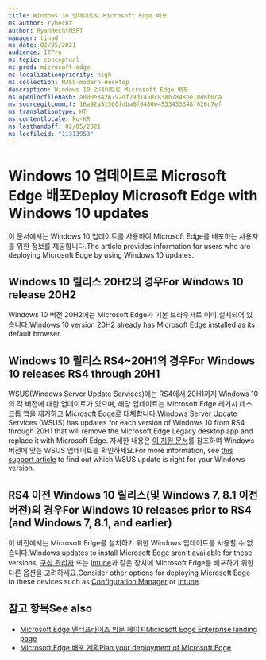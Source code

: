 ```yaml
---
title: Windows 10 업데이트로 Microsoft Edge 배포
ms.author: ryhecht
author: RyanHechtMSFT
manager: tinad
ms.date: 02/05/2021
audience: ITPro
ms.topic: conceptual
ms.prod: microsoft-edge
ms.localizationpriority: high
ms.collection: M365-modern-desktop
description: Windows 10 업데이트로 Microsoft Edge 배포
ms.openlocfilehash: a000e3426792df79d1450c838b7848be10d6b0ca
ms.sourcegitcommit: 16a92a51560fdba6f6480e4533453348f026c7ef
ms.translationtype: HT
ms.contentlocale: ko-KR
ms.lasthandoff: 02/05/2021
ms.locfileid: "11313953"
---
```

# <span data-ttu-id="0fd64-103">Windows 10 업데이트로 Microsoft Edge 배포</span><span class="sxs-lookup"><span data-stu-id="0fd64-103">Deploy Microsoft Edge with Windows 10 updates</span></span>

<span data-ttu-id="0fd64-104">이 문서에서는 Windows 10 업데이트를 사용하여 Microsoft Edge를 배포하는 사용자를 위한 정보를 제공합니다.</span><span class="sxs-lookup"><span data-stu-id="0fd64-104">The article provides information for users who are deploying Microsoft Edge by using Windows 10 updates.</span></span>

## <span data-ttu-id="0fd64-105">Windows 10 릴리스 20H2의 경우</span><span class="sxs-lookup"><span data-stu-id="0fd64-105">For Windows 10 release 20H2</span></span>

<span data-ttu-id="0fd64-106">Windows 10 버전 20H2에는 Microsoft Edge가 기본 브라우저로 이미 설치되어 있습니다.</span><span class="sxs-lookup"><span data-stu-id="0fd64-106">Windows 10 version 20H2 already has Microsoft Edge installed as its default browser.</span></span>

## <span data-ttu-id="0fd64-107">Windows 10 릴리스 RS4~20H1의 경우</span><span class="sxs-lookup"><span data-stu-id="0fd64-107">For Windows 10 releases RS4 through 20H1</span></span>

<span data-ttu-id="0fd64-108">WSUS(Windows Server Update Services)에는 RS4에서 20H1까지 Windows 10의 각 버전에 대한 업데이트가 있으며, 해당 업데이트는 Microsoft Edge 레거시 데스크톱 앱을 제거하고 Microsoft Edge로 대체합니다.</span><span class="sxs-lookup"><span data-stu-id="0fd64-108">Windows Server Update Services (WSUS) has updates for each version of Windows 10 from RS4 through 20H1 that will remove the Microsoft Edge Legacy desktop app and replace it with Microsoft Edge.</span></span> <span data-ttu-id="0fd64-109">자세한 내용은 [이 지원 문서](https://support.microsoft.com/topic/update-in-wsus-for-the-new-microsoft-edge-for-windows-10-version-1809-1903-1909-and-2004-october-29-2020-b4980418-4ec4-dee7-3b17-1c6499bd127c)를 참조하여 Windows 버전에 맞는 WSUS 업데이트를 확인하세요.</span><span class="sxs-lookup"><span data-stu-id="0fd64-109">For more information, see [this support article](https://support.microsoft.com/topic/update-in-wsus-for-the-new-microsoft-edge-for-windows-10-version-1809-1903-1909-and-2004-october-29-2020-b4980418-4ec4-dee7-3b17-1c6499bd127c) to find out which WSUS update is right for your Windows version.</span></span>

## <span data-ttu-id="0fd64-110">RS4 이전 Windows 10 릴리스(및 Windows 7, 8.1 이전 버전)의 경우</span><span class="sxs-lookup"><span data-stu-id="0fd64-110">For Windows 10 releases prior to RS4 (and Windows 7, 8.1, and earlier)</span></span>

<span data-ttu-id="0fd64-111">이 버전에서는 Microsoft Edge를 설치하기 위한 Windows 업데이트를 사용할 수 없습니다.</span><span class="sxs-lookup"><span data-stu-id="0fd64-111">Windows updates to install Microsoft Edge aren't available for these versions.</span></span> <span data-ttu-id="0fd64-112">[구성 관리자](https://docs.microsoft.com/configmgr/apps/deploy-use/deploy-edge?toc=https://docs.microsoft.com/DeployEdge/toc.json&bc=https://docs.microsoft.com/DeployEdge/breadcrumb/toc.json) 또는 [Intune](https://docs.microsoft.com/intune/apps/apps-windows-edge/?toc=https://docs.microsoft.com/DeployEdge/toc.json&bc=https://docs.microsoft.com/DeployEdge/breadcrumb/toc.json)과 같은 장치에 Microsoft Edge를 배포하기 위한 다른 옵션을 고려하세요.</span><span class="sxs-lookup"><span data-stu-id="0fd64-112">Consider other options for deploying Microsoft Edge to these devices such as [Configuration Manager](https://docs.microsoft.com/configmgr/apps/deploy-use/deploy-edge?toc=https://docs.microsoft.com/DeployEdge/toc.json&bc=https://docs.microsoft.com/DeployEdge/breadcrumb/toc.json) or [Intune](https://docs.microsoft.com/intune/apps/apps-windows-edge/?toc=https://docs.microsoft.com/DeployEdge/toc.json&bc=https://docs.microsoft.com/DeployEdge/breadcrumb/toc.json).</span></span>

## <span data-ttu-id="0fd64-113">참고 항목</span><span class="sxs-lookup"><span data-stu-id="0fd64-113">See also</span></span>

- [<span data-ttu-id="0fd64-114">Microsoft Edge 엔터프라이즈 방문 페이지</span><span class="sxs-lookup"><span data-stu-id="0fd64-114">Microsoft Edge Enterprise landing page</span></span>](https://aka.ms/EdgeEnterprise)
- [<span data-ttu-id="0fd64-115">Microsoft Edge 배포 계획</span><span class="sxs-lookup"><span data-stu-id="0fd64-115">Plan your deployment of Microsoft Edge</span></span>](deploy-edge-plan-deployment.md)